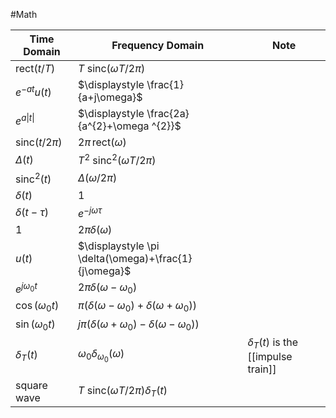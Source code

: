 #Math 

| Time Domain                          | Frequency Domain                                                              | Note                                                   |
| ------------------------------------ | ----------------------------------------------------------------------------- | ------------------------------------------------------ |
| $\displaystyle \text{rect}(t /T)$    | $\displaystyle T \text{ sinc}(\omega T /2\pi)$                                |                                                        |
| $\displaystyle e^{-at}u(t)$          | $\displaystyle \frac{1}{a+j\omega}$                                           |                                                        |
| $\displaystyle e^{a\lvert t\rvert}$  | $\displaystyle \frac{2a}{a^{2}+\omega ^{2}}$                                  |                                                        |
| $\displaystyle \text{sinc}(t /2\pi)$ | $\displaystyle 2\pi \,\text{rect}(\omega)$                                    |                                                        |
| $\displaystyle \Delta(t)$            | $\displaystyle T^{2}\text{ sinc}^{2}(\omega T /2\pi)$                         |                                                        |
| $\displaystyle \text{sinc}^{2}(t)$   | $\displaystyle \Delta(\omega /2\pi)$                                          |                                                        |
| $\displaystyle \delta(t)$            | $\displaystyle 1$                                                             |                                                        |
| $\displaystyle \delta(t-\tau)$       | $\displaystyle e^{-j\omega \tau}$                                             |                                                        |
| $\displaystyle 1$                    | $\displaystyle 2\pi \delta(\omega)$                                           |                                                        |
| $\displaystyle u(t)$                 | $\displaystyle \pi \delta(\omega)+\frac{1}{j\omega}$                          |                                                        |
| $\displaystyle e^{j{\omega}_{0}t}$   | $\displaystyle 2\pi \delta(\omega-{\omega}_{0})$                              |                                                        |
| $\displaystyle \cos({\omega}_{0}t)$  | $\displaystyle \pi(\delta(\omega-{\omega}_{0})+\delta(\omega+{\omega}_{0}))$  |                                                        |
| $\displaystyle \sin({\omega}_{0}t)$  | $\displaystyle j\pi(\delta(\omega+{\omega}_{0})-\delta(\omega-{\omega}_{0}))$ |                                                        |
| $\displaystyle \delta_{T}(t)$        | $\displaystyle {\omega}_{0}\delta _{\omega_{0}}(\omega)$                      | $\displaystyle \delta_{T}(t)$ is the [[impulse train]] |
| $\displaystyle \text{square wave}$   | $\displaystyle T\text{ sinc}(\omega T /2\pi) \delta_{T}(t)$                   |                                                        |
